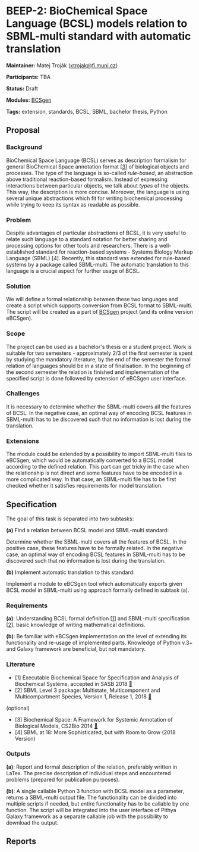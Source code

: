 # BEEP-2: BioChemical Space Language (BCSL) models relation to SBML-multi standard with automatic translation

**Maintainer:** Matej Troják (xtrojak@fi.muni.cz)

**Participants:** TBA

**Status:** Draft 

**Modules:** [BCSgen](https://github.com/sybila/BCSgen) 

**Tags:** extension, standards, BCSL, SBML, bachelor thesis, Python
 
## Proposal

### Background

BioChemical Space Language (BCSL) serves as description formalism for general BioChemical Space annotation format [[3](#literature)] of 
biological objects and processes. The type of the language is so-called *rule-based*, an abstraction above traditional 
reaction-based formalism. Instead of expressing interactions between particular objects, we talk about *types* of the objects. 
This way, the description is more concise. Moreover, the language is using several unique abstractions which fit for writing 
biochemical processing while trying to keep its syntax as readable as possible. 

### Problem

Despite advantages of particular abstractions of BCSL, it is very useful to relate such language to a standard 
notation for better sharing and processing options for other tools and researchers. There is a well-established standard 
for reaction-based systems - Systems Biology Markup Language (SBML) [4]. Recently, this standard was extended for rule-based 
systems by a package called SBML-multi. The automatic translation to this language is a crucial aspect for further usage of BCSL.

### Solution

We will define a formal relationship between these two languages and create a script which supports conversion 
from BCSL format to SBML-multi. The script will be created as a part of [BCSgen](https://github.com/sybila/BCSgen) project
(and its online version eBCSgen).

### Scope

The project can be used as a bachelor's thesis or a student project. Work is suitable for two semesters - 
approximately 2/3 of the first
semester is spent by studying the mandatory literature, by the end of the semester the formal relation of
languages should be in a state of finalisation. In the beginning of the second semester the relation is 
finished and implementation of the specified script is done followed by extension of eBCSgen user interface.

### Challenges

It is necessary to determine whether the SBML-multi covers all the features of BCSL.
In the negative case, an optimal way of encoding BCSL features in SBML-multi has to be discovered such that 
no information is lost during the translation. 

### Extensions

The module could be extended by a possibility to import SBML-multi files to eBCSgen, which would be automatically 
converted to a BCSL model according to the defined relation. This part can get tricky in the case when the relationship
is not direct and some features have to be encoded in a more complicated way. In that case, an SBML-multi file has to 
be first checked whether it satisfies requirements for model translation.

## Specification

The goal of this task is separated into two subtasks:

**(a)** Find a relation between BCSL model and SBML-multi standard:

Determine whether the SBML-multi covers all the features of BCSL. In the positive case, these features 
have to be formally related. In the negative case, an optimal way of encoding BCSL features in SBML-multi has 
to be discovered such that no information is lost during the translation.

**(b)** Implement automatic translation to this standard:

Implement a module to eBCSgen tool which automatically exports given BCSL model in SBML-multi using approach 
formally defined in subtask (a).

### Requirements

**(a)**: Understanding BCSL formal definition [[1](#literature)] and SBML-multi specification [[2](#literature)], basic knowledge of writing mathematical definitions.

**(b)**: Be familiar with eBCSgen implementation on the level of extending its functionality and re-usage of 
implemented parts. Knowledge of Python v.3+ and Galaxy framework are beneficial, but not mandatory.

### Literature

* [1] Executable Biochemical Space for Specification and Analysis of Biochemical Systems, accepted in SASB 2018 [:page_facing_up:](https://www.fi.muni.cz/~xtrojak/files/papers/2018,%20SASB,%20Executable%20Biochemical%20Space%20for%20Specification%20and%20Analysis%20of%20Biochemical%20Systems.pdf)
* [2] SBML Level 3 package: Multistate, Multicomponent and Multicompartment Species, Version 1, Release 1, 2018 [:page_facing_up:](https://www.degruyter.com/downloadpdf/j/jib.2018.15.issue-1/jib-2017-0077/jib-2017-0077.pdf)

(optional)

* [3] Biochemical Space: A Framework for Systemic Annotation of Biological Models, CS2Bio 2014 [:page_facing_up:](https://ac.els-cdn.com/S1571066114000590/1-s2.0-S1571066114000590-main.pdf?_tid=15e9629c-ff03-484b-afeb-f6a56da41022&acdnat=1540211331_65dbb0acf63aaec73d118deef15360ae)
* [4] SBML at 18: More Sophisticated, but with Room to Grow (2018 Version)

### Outputs

**(a)**: Report and formal description of the relation, preferably written in LaTex. The precise description of individual 
steps and encountered problems (prepared for publication purposes). 

**(b)**: A single callable Python 3 function with BCSL model as a parameter, returns a SBML-multi output file. 
The functionality can be divided into multiple scripts if needed, but entire functionality has to be callable by one 
function. The script will be integrated into the user interface of Pithya Galaxy framework as a separate callable job 
with the possibility to download the output.

## Reports

